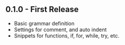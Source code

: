 ## 0.1.0 - First Release
* Basic grammar definition
* Settings for comment, and auto indent
* Snippets for functions, if, for, while, try, etc.
